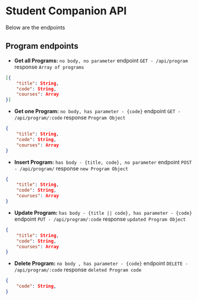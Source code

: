 # Student Companion API
Below are the endpoints
## Program endpoints
- **Get all Programs:**
`no body, no parameter`
endpoint `GET - /api/program`
response `Array of programs`
```json
[{
    "title": String,
    "code": String,
    "courses": Array
}]
```

- **Get one Program:**
`no body, has parameter - {code}`
endpoint `GET - /api/program/:code`
response `Program Object`
```json
{
    "title": String,
    "code": String,
    "courses": Array
}
```

- **Insert Program:**
`has body - {title, code}, no parameter`
endpoint `POST - /api/program/`
response `new Program Object`
```json
{
    "title": String,
    "code": String,
    "courses": Array
}
```

- **Update Program:**
`has body - {title || code}, has parameter - {code}`
endpoint `PUT - /api/program/:code`
response `updated Program Object`
```json
{
    "title": String,
    "code": String,
    "courses": Array
}
```

- **Delete Program:**
`no body , has parameter - {code}`
endpoint `DELETE - /api/program/:code`
response `deleted Program code`
```json
{
    "code": String,
}
```
